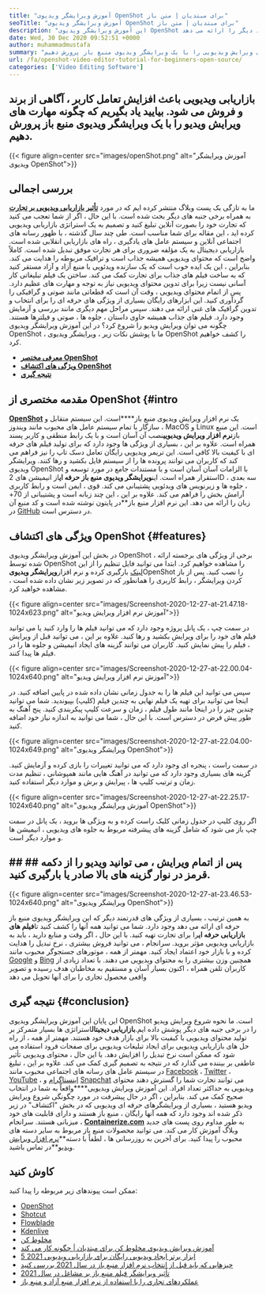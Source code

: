 ```yaml
---
title: "آموزش ویرایشگر ویدیوی OpenShot برای مبتدیان | متن باز" 
seoTitle: "آموزش ویرایشگر ویدیوی OpenShot برای مبتدیان | متن باز" 
description: "این آموزش ویرایشگر ویدیوی OpenShot برای مبتدیان است که ویرایش ویدیو را شروع کنند. این یک ویرایشگر ویدیوی مرسوم ، مد روز است که ویژگی هایی مانند انیمیشن های سه بعدی و موارد دیگر را ارائه می دهد." 
date: Wed, 30 Dec 2020 09:52:51 +0000
author: muhammadmustafa
summary: "بازاریابی ویدیویی باعث افزایش تعامل کاربر ، آگاهی از برند و فروش فروش می شود. بیایید یاد بگیریم که چگونه مهارت های ویرایش ویدیویی را با یک ویرایشگر ویدیوی منبع باز پرورش دهیم." 
url: /fa/openshot-video-editor-tutorial-for-beginners-open-source/
categories: ['Video Editing Software']
---
```


## بازاریابی ویدیویی باعث افزایش تعامل کاربر ، آگاهی از برند و فروش می شود. بیایید یاد بگیریم که چگونه مهارت های ویرایش ویدیو را با یک ویرایشگر ویدیوی منبع باز پرورش دهیم.

{{< figure align=center src="images/openShot.png" alt="آموزش ویرایشگر ویدیوی OpenShot">}}


## بررسی اجمالی
ما به تازگی یک پست وبلاگ منتشر کرده ایم که در مورد [**تأثیر بازاریابی ویدیویی بر تجارت**][1] به همراه برخی جنبه های دیگر بحث شده است. با این حال ، اگر از شما تعجب می کنید که تجارت خود را بصورت آنلاین تبلیغ کنید و تصمیم به یک استراتژی بازاریابی ویدیویی کرده اید ، این مقاله برای شما مناسب است. طی چند سال گذشته ، با ظهور رسانه های اجتماعی آنلاین و سیستم عامل های یادگیری ، راه های بازاریابی انقلابی شده است. بازاریابی دیجیتال به یک مؤلفه ضروری برای هر تجارت موفق تبدیل شده است. کاملاً واضح است که محتوای ویدیویی همیشه جذاب است و ترافیک مربوطه را هدایت می کند. بنابراین ، این یک ایده خوب است که یک سازنده ویدئویی با منبع آزاد و آزاد مستقر کنید که به ساخت فیلم های جذاب برای تجارت کمک می کند.
ساختن یک فیلم تبلیغاتی کار آسانی نیست زیرا برای تدوین محتوای ویدیویی نیاز به توجه و مهارت های عظیم دارد. پس از اتمام محتوای ویدیویی ، وقت آن است که قطعاتی مانند صوتی و گرافیکی را گردآوری کنید. این ابزارهای رایگان بسیاری از ویژگی های حرفه ای را برای انتخاب و تدوین گرافیک های غنی ارائه می دهند. سپس مراحل مهم دیگری مانند بررسی و آزمایش وجود دارد. فیلم های جذاب همیشه حاوی داستان ، جلوه ها ، صوتی و فیلترها هستند. چگونه می توان ویرایش ویدیو را شروع کرد؟ در این آموزش ویرایشگر ویدیوی OpenShot ، ما با پوشش نکات زیر ، ویرایشگر ویدیوی OpenShot را کشف خواهیم کرد.
* **[معرفی مختصر OpenShot][2]**
* **[ویژگی های اکتشاف OpenShot][3]**
* **[نتیجه گیری][4]**

## مقدمه مختصری از OpenShot   {#intro
[**OpenShot**][5] یک نرم افزار ویرایش ویدیوی منبع باز****است. این سیستم متقابل و سازگار با تمام سیستم عامل های محبوب مانند ویندوز ، MacOS و Linux است. این منبع باز**نرم افزار ویرایش ویدیویی**نصب آن آسان است و با یک رابط منطقی و کاربر پسند همراه است. علاوه بر این ، بسیاری از ویژگی ها وجود دارد که برای تولید فیلم های حرفه ای با کیفیت بالا کافی است. این تریمر ویدیویی رایگان تعامل دسک تاپ را نیز فراهم می کند که کاربران می توانند پرونده ها را از سیستم فایل بکشید و رها کنند. ویرایشگر ویدیوی OpenShot با الزامات آسان آسان است و با مستندات جامع در مورد توسعه و استقرار همراه است.
این**ویرایشگر ویدیوی منبع باز حرفه ای**از انیمیشن های 2D ، سه بعدی ، جلوه ها و زیرنویس های ویدئویی پشتیبانی می کند. قوی ، ایمن است و رابط کاربری آرامش بخش را فراهم می کند. علاوه بر این ، این چند زبانه است و پشتیبانی از 70+ زبان را ارائه می دهد. این نرم افزار منبع باز**در پایتون نوشته شده است و کد منبع آن در [GitHub][6] در دسترس است.

## ویژگی های اکتشاف OpenShot   {#features}
در بخش این آموزش ویرایشگر ویدیوی OpenShot ، برخی از ویژگی های برجسته ارائه شده توسط OpenShot را مشاهده خواهیم کرد. ابتدا می توانید فایل تنظیم را از این [لینک][7] بارگیری کرده و نرم افزار**ویرایشگر ویدیوی**OpenShot را نصب کنید.
پس از باز کردن ویرایشگر ، رابط کاربری را همانطور که در تصویر زیر نشان داده شده است ، مشاهده خواهید کرد.

{{< figure align=center src="images/Screenshot-2020-12-27-at-21.47.18-1024x623.png" alt="آموزش نرم افزار ویرایش ویدیو">}}

در سمت چپ ، یک پانل پروژه وجود دارد که می توانید فیلم ها را وارد کنید یا می توانید فیلم های خود را برای ویرایش بکشید و رها کنید. علاوه بر این ، می توانید قبل از ویرایش ، فیلم را پیش نمایش کنید. کاربران می توانند گزینه های ایجاد انیمیشن و جلوه ها را در فیلم ها پیدا کنند.

{{< figure align=center src="images/Screenshot-2020-12-27-at-22.00.04-1024x640.png" alt="آموزش نرم افزار ویرایش ویدیو">}}

سپس می توانید این فیلم ها را به جدول زمانی نشان داده شده در پایین اضافه کنید. در اینجا می توانید برای تهیه یک فیلم نهایی به چندین فیلم (کلیپ) بپیوندید. شما می توانید چندین چیز را در اینجا مانند طول فیلم ، زمان و سرعت کلیپ پیکربندی کنید. پنج آهنگ به طور پیش فرض در دسترس است. با این حال ، شما می توانید به اندازه نیاز خود اضافه کنید.

{{< figure align=center src="images/Screenshot-2020-12-27-at-22.04.00-1024x649.png" alt="ویرایشگر ویدیوی OpenShot">}}

در سمت راست ، پنجره ای وجود دارد که می توانید تغییرات را بازی کرده و آزمایش کنید. گزینه های بسیاری وجود دارد که می توانید در آهنگ هایی مانند همپوشانی ، تنظیم مدت زمان و ترتیب کلیپ ها ، پیرایش و برش و موارد دیگر استفاده کنید.

{{< figure align=center src="images/Screenshot-2020-12-27-at-22.25.17-1024x640.png" alt="آموزش ویرایشگر ویدیوی OpenShot">}}

اگر روی کلیپ در جدول زمانی کلیک راست کرده و به ویژگی ها بروید ، یک پانل در سمت چپ باز می شود که شامل گزینه های پیشرفته مربوط به جلوه های ویدیویی ، انیمیشن ها و موارد دیگر است.

## ## ## پس از اتمام ویرایش ، می توانید ویدیو را از دکمه قرمز در نوار گزینه های بالا صادر یا بارگیری کنید.

{{< figure align=center src="images/Screenshot-2020-12-27-at-23.46.53-1024x640.png" alt="ویرایشگر ویدیوی OpenShot">}}

به همین ترتیب ، بسیاری از ویژگی های قدرتمند دیگر که این ویرایشگر ویدیوی منبع باز حرفه ای ارائه می دهد وجود دارد. شما می توانید همه آنها را کشف کنید تا**فیلم های بازاریابی حرفه ای**را برای تجارت تهیه کنید. با این حال ، اگر وقت و منابع دارید ، باید به بازاریابی ویدیویی مؤثر بروید. سرانجام ، می توانید فروش بیشتری ، نرخ تبدیل را هدایت کرده و با بازار خود اعتماد ایجاد کنید. مهمتر از همه ، موتورهای جستجوگر محبوب مانند [Google][8] و [Bing][9] همچنین وزن بیشتری را به محتوای ویدیویی می دهند. با تعداد زیادی از کاربران تلفن همراه ، اکنون بسیار آسان و مستقیم به مخاطبان هدف رسیده و تصویر واقعی محصول تجاری را برای آنها تحویل می دهد

## نتیجه گیری   {#conclusion}
این پایان این آموزش ویرایشگر ویدیوی OpenShot است. ما نحوه شروع ویرایش ویدیو را در برخی جنبه های دیگر پوشش داده ایم.**بازاریابی دیجیتال**استراتژی ها بسیار متمرکز بر تولید محتوای ویدیویی با کیفیت بالا برای بازار هدف خود هستند. مهمتر از همه ، از راه حل های بازاریابی ویدیویی برای ایجاد تبلیغات ویدیویی برای صفحات فرود استفاده می شود که ممکن است نرخ تبدیل را افزایش دهد. با این حال ، محتوای ویدیویی تأثیر عاطفی بر بیننده می گذارد که در نتیجه به تصمیم گیری کمک می کند. علاوه بر این ، تبلیغ در سیستم عامل های رسانه های اجتماعی محبوب مانند [Facebook][10] ، [Twitter][11] ، [YouTube][12] ، [اینستاگرام][13] و [Snapchat][14] می توانند تجارت شما را گسترش دهند محتوای ویدیویی به حداکثر تعداد افراد. این آموزش ویرایش ویدیویی****واقعاً به شما در انتخاب صحیح کمک می کند. بنابراین ، اگر در حال پیشرفت در مورد چگونگی شروع ویرایش ویدیو هستید ، بسیاری از ویرایشگرهای حرفه ای ویدیویی که در بخش "اکتشاف" در زیر ذکر شده اند وجود دارد که همه آنها رایگان ، منبع باز هستند و دارای قابلیت های خود میزبانی هستند.
سرانجام ، [**Containerize.com**][15] به طور مداوم روی پست های جدید وبلاگ آموزش کار می کند. می توانید محصولات منبع باز مربوط به سایر دسته های محبوب را پیدا کنید. برای آخرین به روزرسانی ها ، لطفاً با دسته**[نرم افزار ویرایش ویدیو][16]**در تماس باشید.

## کاوش کنید
ممکن است پیوندهای زیر مربوطه را پیدا کنید:
  * [OpenShot][5]
  * [Shotcut][17]
  * [Flowblade][18]
  * [Kdenlive][19]
  * [مخلوط کن][20]
  * [آموزش ویرایش ویدیوی مخلوط کن برای مبتدیان | چگونه کار می کند][21]
  * [5 ابزار برتر ایجاد ویدیویی رایگان برای بازاریابی ویدیویی 2021][22]
  * [چیزهایی که باید قبل از انتخاب نرم افزار منبع باز در سال 2021 بررسی کنید][23]
  * [تأثیر ویرایشگر فیلم منبع باز بر مشاغل در سال 2021][1]
  * [عملکردهای تجاری را با استفاده از نرم افزار منبع آزاد و منبع باز][24]

  
[1]: https://blog.containerize.com/video-editing-software/how-video-editing-software-improves-business-video-marketing/
[2]: #intro
[3]: #features
[4]: #Conclusion
[5]: https://products.containerize.com/video-editing-software/openshot
[6]: https://github.com/OpenShot/openshot-qt
[7]: https://www.openshot.org/download/
[8]: https://www.google.com/
[9]: https://www.bing.com/
[10]: https://www.facebook.com/
[11]: https://twitter.com/home
[12]: https://www.youtube.com/
[13]: http://instagram.com
[14]: https://www.snapchat.com/
[15]: https://www.containerize.com/
[16]: https://products.containerize.com/video-editing-software
[17]: https://products.containerize.com/video-editing-software/shotcut
[18]: https://products.containerize.com/video-editing-software/flowblade
[19]: https://products.containerize.com/video-editing-software/kdenlive
[20]: https://products.containerize.com/video-editing-software/blender
[21]: https://blog.containerize.com/video-editing-software/blender-video-editing-tutorial-for-beginners/
[22]: https://blog.containerize.com/video-editing-software/top-5-open-source-video-editor-software-for-video-marketing/
[23]: https://blog.containerize.com/cmdb-software/things-to-review-before-opting-open-source-software-in-2021/
[24]: https://blog.containerize.com/blogging/automate-business-operations-using-open-source-software/
